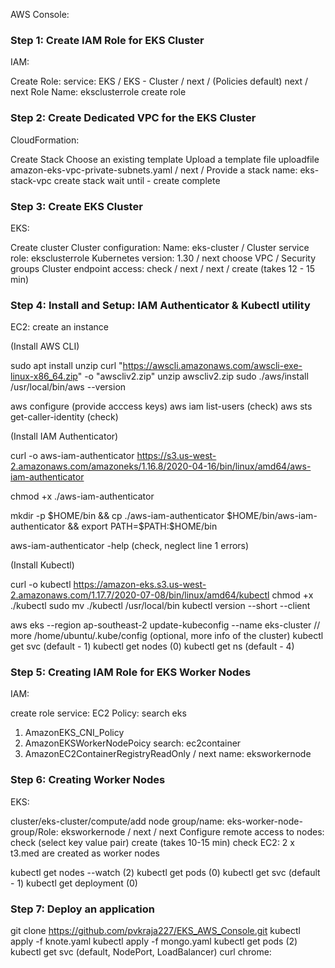 AWS Console:

### Step 1: Create IAM Role for EKS Cluster

IAM: 

Create Role:
service: EKS / EKS - Cluster / next / (Policies default) next / next
Role Name: eksclusterrole
create role

### Step 2: Create Dedicated VPC for the EKS Cluster

CloudFormation:

Create Stack
Choose an existing template
Upload a template file
uploadfile amazon-eks-vpc-private-subnets.yaml / next /
Provide a stack name: eks-stack-vpc
create stack
wait until - create complete

### Step 3: Create EKS Cluster

EKS:

Create cluster
Cluster configuration: Name: eks-cluster / Cluster service role: eksclusterrole
Kubernetes version: 1.30 / next
choose VPC / Security groups
Cluster endpoint access: check <Public and private> / next / next / create
(takes 12 - 15 min)

### Step 4: Install and Setup: IAM Authenticator & Kubectl utility

EC2: create an instance

(Install AWS CLI)

sudo apt install unzip
curl "https://awscli.amazonaws.com/awscli-exe-linux-x86_64.zip" -o "awscliv2.zip"
unzip awscliv2.zip
sudo ./aws/install
/usr/local/bin/aws --version

aws configure (provide acccess keys)
aws iam list-users (check)
aws sts get-caller-identity (check)

(Install IAM Authenticator)

curl -o aws-iam-authenticator https://s3.us-west-2.amazonaws.com/amazoneks/1.16.8/2020-04-16/bin/linux/amd64/aws-iam-authenticator

chmod +x ./aws-iam-authenticator

mkdir -p $HOME/bin && cp ./aws-iam-authenticator $HOME/bin/aws-iam-authenticator && export PATH=$PATH:$HOME/bin

aws-iam-authenticator -help (check, neglect line 1 errors)

(Install Kubectl)

curl -o kubectl https://amazon-eks.s3.us-west-2.amazonaws.com/1.17.7/2020-07-08/bin/linux/amd64/kubectl
chmod +x ./kubectl
sudo mv ./kubectl /usr/local/bin
kubectl version --short --client

aws eks --region ap-southeast-2 update-kubeconfig --name eks-cluster
// more /home/ubuntu/.kube/config (optional, more info of the cluster)
kubectl get svc (default - 1)
kubectl get nodes (0)
kubectl get ns (default - 4)


### Step 5: Creating IAM Role for EKS Worker Nodes

IAM:

create role
service: EC2
Policy: search eks
1. AmazonEKS_CNI_Policy
2. AmazonEKSWorkerNodePoicy
search: ec2container
3. AmazonEC2ContainerRegistryReadOnly / next
name: eksworkernode

### Step 6: Creating Worker Nodes

EKS:

cluster/eks-cluster/compute/add node group/name: eks-worker-node-group/Role: eksworkernode / next / next
Configure remote access to nodes: check (select key value pair)
create (takes 10-15 min)
check EC2: 2 x t3.med are created as worker nodes

kubectl get nodes --watch (2)
kubectl get pods (0)
kubectl get svc (default - 1)
kubectl get deployment (0)

### Step 7: Deploy an application

git clone https://github.com/pvkraja227/EKS_AWS_Console.git
kubectl apply -f knote.yaml
kubectl apply -f mongo.yaml
kubectl get pods (2)
kubectl get svc (default, NodePort, LoadBalancer)
curl <LoadBalancer link>
chrome: <LoadBalancer link>

